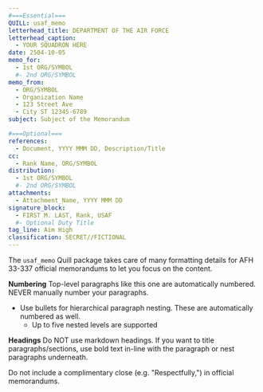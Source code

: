 ```yaml
---
#===Essential===
QUILL: usaf_memo
letterhead_title: DEPARTMENT OF THE AIR FORCE
letterhead_caption:
  - YOUR SQUADRON HERE
date: 2504-10-05
memo_for:
  - 1st ORG/SYMBOL
  #- 2nd ORG/SYMBOL
memo_from:
  - ORG/SYMBOL
  - Organization Name
  - 123 Street Ave
  - City ST 12345-6789
subject: Subject of the Memorandum

#===Optional===
references:
  - Document, YYYY MMM DD, Description/Title
cc:
  - Rank Name, ORG/SYMBOL
distribution:
  - 1st ORG/SYMBOL
  #- 2nd ORG/SYMBOL
attachments:
  - Attachment_Name, YYYY MMM DD
signature_block:
  - FIRST M. LAST, Rank, USAF
  #- Optional Duty Title
tag_line: Aim High
classification: SECRET//FICTIONAL
---
```


The `usaf_memo` Quill package takes care of many formatting details for AFH 33-337 official memorandums to let you focus on the content.

**Numbering** Top-level paragraphs like this one are automatically numbered. NEVER manually number your paragraphs.

- Use bullets for hierarchical paragraph nesting. These are automatically numbered as well.
  - Up to five nested levels are supported

**Headings** Do NOT use markdown headings. If you want to title paragraphs/sections, use bold text in-line with the paragraph or nest paragraphs underneath.

Do not include a complimentary close (e.g. "Respectfully,") in official memorandums.